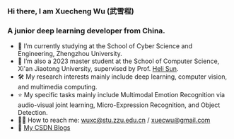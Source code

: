 ### Hi there, I am Xuecheng Wu (武雪程) 

### A junior deep learning developer from China.

- 🔭 I’m currently studying at the School of Cyber Science and Engineering, Zhengzhou University. 
- 🌱 I’m also a 2023 master student at the School of Computer Science, Xi'an Jiaotong University, supervised by Prof. [Heli Sun](https://gr.xjtu.edu.cn/en/web/hlsun). 
- 🛠  My research interests mainly include deep learning, computer vision, and multimedia computing.
- ⭐️ My specific tasks mainly include Multimodal Emotion Recognition via audio-visual joint learning, Micro-Expression Recognition, and Object Detection.
- 🤝🏻 How to reach me: wuxc@stu.zzu.edu.cn / xuecwu@gmail.com
- 🧠 [My CSDN Blogs](https://blog.csdn.net/m0_47623548?type=blog)
